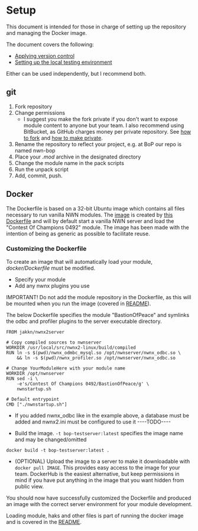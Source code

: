 # Setup
This document is intended for those in charge of setting up the repository and managing the Docker image.

The document covers the following:

- [Applying version control](#git)
- [Setting up the local testing environment](#docker)

Either can be used independently, but I recommend both.

## git
1. Fork repository
2. Change permissions
	- I suggest you make the fork private if you don't want to expose module content to anyone but your team. I also recommend using BitBucket, as GitHub charges money per private repository. See [how to fork](https://confluence.atlassian.com/bitbucket/forking-a-repository-221449527.html) and [how to make private](https://confluence.atlassian.com/bitbucket/make-a-repo-private-or-public-221449724.html).
3. Rename the repository to reflect your project, e.g. at BoP our repo is named nwn-bop
4. Place your *.mod* archive in the designated directory
5. Change the module name in the pack scripts
6. Run the unpack script
7. Add, commit, push.


## Docker
The Dockerfile is based on a 32-bit Ubuntu image which contains all files necessary to run vanilla NWN modules. The [image](https://hub.docker.com/r/jakkn/nwnx2server/) is created by [this Dockerfile](https://github.com/jakkn/nwnx2server/blob/master/Dockerfile) and will by default start a vanilla NWN server and load the "Contest Of Champions 0492" module. The image has been made with the intention of being as generic as possible to facilitate reuse.

### Customizing the Dockerfile
To create an image that will automatically load your module, *docker/Dockerfile* must be modified.

- Specify your module
- Add any nwnx plugins you use

IMPORTANT! Do not add the module repository in the Dockerfile, as this will be mounted when you run the image (covered in [README](https://github.com/jakkn/nwn-devbase/blob/master/README.md)).

The below Dockerfile specifies the module "BastionOfPeace" and symlinks the odbc and profiler plugins to the server executable directory.
```
FROM jakkn/nwnx2server

# Copy compiled sources to nwnserver
WORKDIR /usr/local/src/nwnx2-linux/build/compiled
RUN ln -s $(pwd)/nwnx_odmbc_mysql.so /opt/nwnserver/nwnx_odbc.so \
    && ln -s $(pwd)/nwnx_profiler.so /opt/nwnserver/nwnx_odbc.so
	
# Change YourModuleHere with your module name
WORKDIR /opt/nwnserver
RUN sed -i \
    -e's/Contest Of Champions 0492/BastionOfPeace/g' \
    nwnstartup.sh
	
# Default entrypoint
CMD ["./nwnstartup.sh"]
```

- If you added nwnx_odbc like in the example above, a database must be added and nwnx2.ini must be configured to use it
	----TODO----

- Build the image. `-t bop-testserver:latest` specifies the image name and may be changed/omitted
```
docker build -t bop-testserver:latest .
```

- (OPTIONAL) Upload the image to a server to make it downloadable with `docker pull IMAGE`. This provides easy access to the image for your team. DockerHub is the easiest alternative, but keep permissions in mind if you have put anything in the image that you want hidden from public view.

You should now have successfully customized the Dockerfile and produced an image with the correct server environment for your module development.

Loading module, haks and other files is part of running the docker image and is covered in the [README](https://github.com/jakkn/nwn-devbase/blob/master/README.md).
